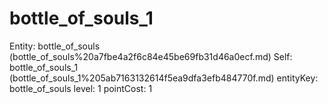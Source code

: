 # bottle_of_souls_1

Entity: bottle_of_souls (bottle_of_souls%20a7fbe4a2f6c84e45be69fb31d46a0ecf.md)
Self: bottle_of_souls_1 (bottle_of_souls_1%205ab7163132614f5ea9dfa3efb484770f.md)
entityKey: bottle_of_souls
level: 1
pointCost: 1